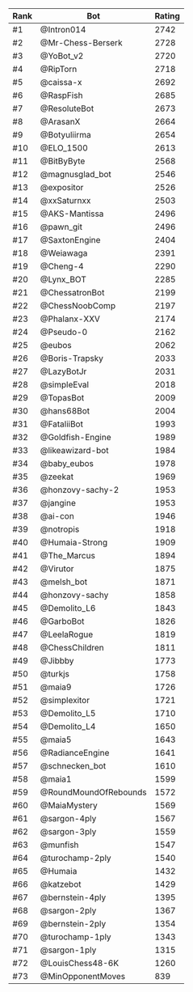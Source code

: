 Rank|Bot|Rating
---|---|---
#1|@Intron014|2742
#2|@Mr-Chess-Berserk|2728
#3|@YoBot_v2|2720
#4|@RipTorn|2718
#5|@caissa-x|2692
#6|@RaspFish|2685
#7|@ResoluteBot|2673
#8|@ArasanX|2664
#9|@Botyuliirma|2654
#10|@ELO_1500|2613
#11|@BitByByte|2568
#12|@magnusglad_bot|2546
#13|@expositor|2526
#14|@xxSaturnxx|2503
#15|@AKS-Mantissa|2496
#16|@pawn_git|2496
#17|@SaxtonEngine|2404
#18|@Weiawaga|2391
#19|@Cheng-4|2290
#20|@Lynx_BOT|2285
#21|@ChessatronBot|2199
#22|@ChessNoobComp|2197
#23|@Phalanx-XXV|2174
#24|@Pseudo-0|2162
#25|@eubos|2062
#26|@Boris-Trapsky|2033
#27|@LazyBotJr|2031
#28|@simpleEval|2018
#29|@TopasBot|2009
#30|@hans68Bot|2004
#31|@FataliiBot|1993
#32|@Goldfish-Engine|1989
#33|@likeawizard-bot|1984
#34|@baby_eubos|1978
#35|@zeekat|1969
#36|@honzovy-sachy-2|1953
#37|@jangine|1953
#38|@ai-con|1946
#39|@notropis|1918
#40|@Humaia-Strong|1909
#41|@The_Marcus|1894
#42|@Virutor|1875
#43|@melsh_bot|1871
#44|@honzovy-sachy|1858
#45|@Demolito_L6|1843
#46|@GarboBot|1826
#47|@LeelaRogue|1819
#48|@ChessChildren|1811
#49|@Jibbby|1773
#50|@turkjs|1758
#51|@maia9|1726
#52|@simplexitor|1721
#53|@Demolito_L5|1710
#54|@Demolito_L4|1650
#55|@maia5|1643
#56|@RadianceEngine|1641
#57|@schnecken_bot|1610
#58|@maia1|1599
#59|@RoundMoundOfRebounds|1572
#60|@MaiaMystery|1569
#61|@sargon-4ply|1567
#62|@sargon-3ply|1559
#63|@munfish|1547
#64|@turochamp-2ply|1540
#65|@Humaia|1432
#66|@katzebot|1429
#67|@bernstein-4ply|1395
#68|@sargon-2ply|1367
#69|@bernstein-2ply|1354
#70|@turochamp-1ply|1343
#71|@sargon-1ply|1315
#72|@LouisChess48-6K|1260
#73|@MinOpponentMoves|839
